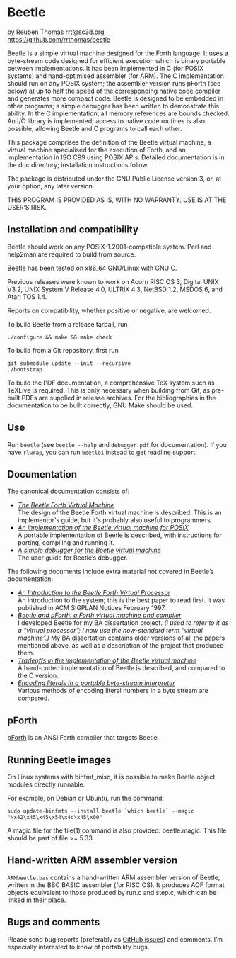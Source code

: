 # Beetle

by Reuben Thomas <rrt@sc3d.org>  
https://github.com/rrthomas/beetle  

Beetle is a simple virtual machine designed for the Forth language. It uses
a byte-stream code designed for efficient execution which is binary portable
between implementations. It has been implemented in C (for POSIX systems)
and hand-optimised assembler (for ARM). The C implementation should run on
any POSIX system; the assembler version runs pForth (see below) at up to
half the speed of the corresponding native code compiler and generates more
compact code. Beetle is designed to be embedded in other programs; a simple
debugger has been written to demonstrate this ability. In the C
implementation, all memory references are bounds checked. An I/O library is
implemented; access to native code routines is also possible, allowing
Beetle and C programs to call each other.

This package comprises the definition of the Beetle virtual machine, a
virtual machine specialised for the execution of Forth, and an
implementation in ISO C99 using POSIX APIs. Detailed documentation is in the
doc directory; installation instructions follow.

The package is distributed under the GNU Public License version 3, or,
at your option, any later version.

THIS PROGRAM IS PROVIDED AS IS, WITH NO WARRANTY. USE IS AT THE USER‘S
RISK.


## Installation and compatibility

Beetle should work on any POSIX-1.2001-compatible system. Perl and help2man
are required to build from source.

Beetle has been tested on x86_64 GNU/Linux with GNU C.

Previous releases were known to work on Acorn RISC OS 3, Digital UNIX
V3.2, UNIX System V Release 4.0, ULTRIX 4.3, NetBSD 1.2, MSDOS 6, and
Atari TOS 1.4.

Reports on compatibility, whether positive or negative, are welcomed.

To build Beetle from a release tarball, run

`./configure && make && make check`

To build from a Git repository, first run

```
git submodule update --init --recursive
./bootstrap
```

To build the PDF documentation, a comprehensive TeX system such as TeXLive
is required. This is only necessary when building from Git, as pre-built
PDFs are supplied in release archives. For the bibliographies in the
documentation to be built correctly, GNU Make should be used.


## Use

Run `beetle` (see `beetle --help` and `debugger.pdf` for documentation). If
you have `rlwrap`, you can run `beetlei` instead to get readline support.


## Documentation

The canonical documentation consists of:

* _[The Beetle Forth Virtual Machine](doc/beetle.pdf)_  
The design of the Beetle Forth virtual machine is described. This is an implementor's guide, but it's probably also useful to programmers.
* _[An implementation of the Beetle virtual machine for POSIX](doc/cbeetle.pdf)_  
A portable implementation of Beetle is described, with instructions for porting, compiling and running it.
* _[A simple debugger for the Beetle virtual machine](doc/debugger.pdf)_  
The user guide for Beetle’s debugger.

The following documents include extra material not covered in Beetle’s documentation:

* _[An Introduction to the Beetle Forth Virtual Processor](doc/papers/intro.pdf)_  
An introduction to the system; this is the best paper to read first. It was published in ACM SIGPLAN Notices February 1997.
* _[Beetle and pForth: a Forth virtual machine and compiler](https://rrt.sc3d.org/Software/Beetle/dissertation/report/badiss.pdf)_  
I developed Beetle for my BA dissertation project. _(I used to refer to it as a “virtual processor”; I now use the now-standard term “virtual machine”.)_ My BA dissertation contains older versions of all the papers mentioned above, as well as a description of the project that produced them.
* _[Tradeoffs in the implementation of the Beetle virtual machine](doc/papers/tradeoffs.pdf)_  
A hand-coded implementation of Beetle is described, and compared to the C version.
* _[Encoding literals in a portable byte-stream interpreter](doc/papers/litencode.pdf)_  
Various methods of encoding literal numbers in a byte stream are compared.


## pForth

[pForth](https://github.com/rrthomas/pforth) is an ANSI Forth compiler that
targets Beetle.


## Running Beetle images

On Linux systems with binfmt_misc, it is possible to make Beetle object
modules directly runnable.

For example, on Debian or Ubuntu, run the command:

```
sudo update-binfmts --install beetle `which beetle` --magic "\x42\x45\x45\x54\x4c\x45\x00"
```

A magic file for the file(1) command is also provided: beetle.magic.
This file should be part of file >= 5.33.


## Hand-written ARM assembler version

`ARMbeetle.bas` contains a hand-written ARM assembler version of Beetle,
written in the BBC BASIC assembler (for RISC OS). It produces AOF
format objects equivalent to those produced by run.c and step.c, which
can be linked in their place.


## Bugs and comments

Please send bug reports (preferably as [GitHub issues](https://github.com/rrthomas/beetle/issues))
and comments. I’m especially interested to know of portability bugs.
